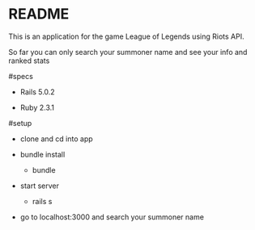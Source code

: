 # README

This is an application for the game League of Legends using Riots API.

So far you can only search your summoner name and see your info and ranked stats

#specs

* Rails 5.0.2

* Ruby 2.3.1

#setup

* clone and cd into app

* bundle install
  - bundle

* start server
  - rails s

* go to localhost:3000 and search your summoner name